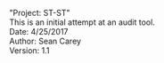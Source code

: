 "Project: ST-ST"   
This is an initial attempt at an audit tool.  
Date: 4/25/2017  
Author: Sean Carey   
Version: 1.1  
